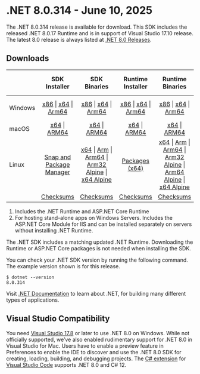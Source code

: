 # .NET 8.0.314 - June 10, 2025

The .NET 8.0.314 release is available for download. This SDK includes the  released .NET 8.0.17 Runtime and is in support of Visual Studio 17.10 release. The latest 8.0 release is always listed at [.NET 8.0 Releases](../README.md).

## Downloads

|           | SDK Installer                        | SDK Binaries                 | Runtime Installer                                        | Runtime Binaries                                 | ASP.NET Core Runtime           |Windows Desktop Runtime          |
| --------- | :------------------------------------------:     | :----------------------:                 | :---------------------------:                            | :-------------------------:                      | :-----------------:            | :-----------------:            |
| Windows   | [x86][dotnet-sdk-win-x86.exe] \| [x64][dotnet-sdk-win-x64.exe] \| [Arm64][dotnet-sdk-win-arm64.exe] | [x86][dotnet-sdk-win-x86.zip] \| [x64][dotnet-sdk-win-x64.zip] \|  [Arm64][dotnet-sdk-win-arm64.zip] | [x86][dotnet-runtime-win-x86.exe] \| [x64][dotnet-runtime-win-x64.exe] \| [Arm64][dotnet-runtime-win-arm64.exe] | [x86][dotnet-runtime-win-x86.zip] \| [x64][dotnet-runtime-win-x64.zip] \| [Arm64][dotnet-runtime-win-arm64.zip] | [x86][aspnetcore-runtime-win-x86.exe] \| [x64][aspnetcore-runtime-win-x64.exe] \| [Hosting Bundle][dotnet-hosting-win.exe] | [x86][windowsdesktop-runtime-win-x86.exe] \| [x64][windowsdesktop-runtime-win-x64.exe] \| [Arm64][windowsdesktop-runtime-win-arm64.exe] |
| macOS     | [x64][dotnet-sdk-osx-x64.pkg] \| [ARM64][dotnet-sdk-osx-arm64.pkg] | [x64][dotnet-sdk-osx-x64.tar.gz] \| [ARM64][dotnet-sdk-osx-arm64.tar.gz]  | [x64][dotnet-runtime-osx-x64.pkg] \| [ARM64][dotnet-runtime-osx-arm64.pkg] | [x64][dotnet-runtime-osx-x64.tar.gz] \| [ARM64][dotnet-runtime-osx-arm64.tar.gz]| [x64][aspnetcore-runtime-osx-x64.tar.gz] \| [ARM64][aspnetcore-runtime-osx-arm64.tar.gz] | - |
| Linux     |  [Snap and Package Manager](../install-linux.md)  | [x64][dotnet-sdk-linux-x64.tar.gz] \| [Arm][dotnet-sdk-linux-arm.tar.gz]  \| [Arm64][dotnet-sdk-linux-arm64.tar.gz] \| [Arm32 Alpine][dotnet-sdk-linux-musl-arm.tar.gz]  \| [x64 Alpine][dotnet-sdk-linux-musl-x64.tar.gz] | [Packages (x64)][linux-packages] | [x64][dotnet-runtime-linux-x64.tar.gz] \| [Arm][dotnet-runtime-linux-arm.tar.gz] \| [Arm64][dotnet-runtime-linux-arm64.tar.gz] \| [Arm32 Alpine][dotnet-runtime-linux-musl-arm.tar.gz] \| [Arm64 Alpine][dotnet-runtime-linux-musl-arm64.tar.gz] \| [x64 Alpine][dotnet-runtime-linux-musl-x64.tar.gz]  | [x64][aspnetcore-runtime-linux-x64.tar.gz]  \| [Arm][aspnetcore-runtime-linux-arm.tar.gz] \| [Arm64][aspnetcore-runtime-linux-arm64.tar.gz] \| [x64 Alpine][aspnetcore-runtime-linux-musl-x64.tar.gz] | - |
|  | [Checksums][checksums-sdk]                             | [Checksums][checksums-sdk]                                      | [Checksums][checksums-runtime]                             | [Checksums][checksums-runtime]  | [Checksums][checksums-runtime]  | [Checksums][checksums-runtime] |

1. Includes the .NET Runtime and ASP.NET Core Runtime
2. For hosting stand-alone apps on Windows Servers. Includes the ASP.NET Core Module for IIS and can be installed separately on servers without installing .NET Runtime.

The .NET SDK includes a matching updated .NET Runtime. Downloading the Runtime or ASP.NET Core packages is not needed when installing the SDK.

You can check your .NET SDK version by running the following command. The example version shown is for this release.

```console
$ dotnet --version
8.0.314
```

Visit [.NET Documentation](https://learn.microsoft.com/dotnet/) to learn about .NET, for building many different types of applications.

## Visual Studio Compatibility

You need [Visual Studio 17.8](https://visualstudio.microsoft.com) or later to use .NET 8.0 on Windows. While not officially supported, we’ve also enabled rudimentary support for .NET 8.0 in Visual Studio for Mac. Users have to enable a preview feature in Preferences to enable the IDE to discover and use the .NET 8.0 SDK for creating, loading, building, and debugging projects.
The [C# extension](https://code.visualstudio.com/docs/languages/dotnet) for [Visual Studio Code](https://code.visualstudio.com/) supports .NET 8.0 and C# 12.

[checksums-runtime]: https://builds.dotnet.microsoft.com/dotnet/checksums/8.0.17-sha.txt
[checksums-sdk]: https://builds.dotnet.microsoft.com/dotnet/checksums/8.0.17-sha.txt

[linux-packages]: ../install-linux.md

[//]: # ( Runtime 8.0.17)
[dotnet-runtime-linux-arm.tar.gz]: https://builds.dotnet.microsoft.com/dotnet/Runtime/8.0.17/dotnet-runtime-8.0.17-linux-arm.tar.gz
[dotnet-runtime-linux-arm64.tar.gz]: https://builds.dotnet.microsoft.com/dotnet/Runtime/8.0.17/dotnet-runtime-8.0.17-linux-arm64.tar.gz
[dotnet-runtime-linux-musl-arm.tar.gz]: https://builds.dotnet.microsoft.com/dotnet/Runtime/8.0.17/dotnet-runtime-8.0.17-linux-musl-arm.tar.gz
[dotnet-runtime-linux-musl-arm64.tar.gz]: https://builds.dotnet.microsoft.com/dotnet/Runtime/8.0.17/dotnet-runtime-8.0.17-linux-musl-arm64.tar.gz
[dotnet-runtime-linux-musl-x64.tar.gz]: https://builds.dotnet.microsoft.com/dotnet/Runtime/8.0.17/dotnet-runtime-8.0.17-linux-musl-x64.tar.gz
[dotnet-runtime-linux-x64.tar.gz]: https://builds.dotnet.microsoft.com/dotnet/Runtime/8.0.17/dotnet-runtime-8.0.17-linux-x64.tar.gz
[dotnet-runtime-osx-arm64.pkg]: https://builds.dotnet.microsoft.com/dotnet/Runtime/8.0.17/dotnet-runtime-8.0.17-osx-arm64.pkg
[dotnet-runtime-osx-arm64.tar.gz]: https://builds.dotnet.microsoft.com/dotnet/Runtime/8.0.17/dotnet-runtime-8.0.17-osx-arm64.tar.gz
[dotnet-runtime-osx-x64.pkg]: https://builds.dotnet.microsoft.com/dotnet/Runtime/8.0.17/dotnet-runtime-8.0.17-osx-x64.pkg
[dotnet-runtime-osx-x64.tar.gz]: https://builds.dotnet.microsoft.com/dotnet/Runtime/8.0.17/dotnet-runtime-8.0.17-osx-x64.tar.gz
[dotnet-runtime-win-arm64.exe]: https://builds.dotnet.microsoft.com/dotnet/Runtime/8.0.17/dotnet-runtime-8.0.17-win-arm64.exe
[dotnet-runtime-win-arm64.zip]: https://builds.dotnet.microsoft.com/dotnet/Runtime/8.0.17/dotnet-runtime-8.0.17-win-arm64.zip
[dotnet-runtime-win-x64.exe]: https://builds.dotnet.microsoft.com/dotnet/Runtime/8.0.17/dotnet-runtime-8.0.17-win-x64.exe
[dotnet-runtime-win-x64.zip]: https://builds.dotnet.microsoft.com/dotnet/Runtime/8.0.17/dotnet-runtime-8.0.17-win-x64.zip
[dotnet-runtime-win-x86.exe]: https://builds.dotnet.microsoft.com/dotnet/Runtime/8.0.17/dotnet-runtime-8.0.17-win-x86.exe
[dotnet-runtime-win-x86.zip]: https://builds.dotnet.microsoft.com/dotnet/Runtime/8.0.17/dotnet-runtime-8.0.17-win-x86.zip

[//]: # ( WindowsDesktop 8.0.17)
[windowsdesktop-runtime-win-arm64.exe]: https://builds.dotnet.microsoft.com/dotnet/WindowsDesktop/8.0.17/windowsdesktop-runtime-8.0.17-win-arm64.exe
[windowsdesktop-runtime-win-x64.exe]: https://builds.dotnet.microsoft.com/dotnet/WindowsDesktop/8.0.17/windowsdesktop-runtime-8.0.17-win-x64.exe
[windowsdesktop-runtime-win-x86.exe]: https://builds.dotnet.microsoft.com/dotnet/WindowsDesktop/8.0.17/windowsdesktop-runtime-8.0.17-win-x86.exe

[//]: # ( ASP 8.0.17)
[aspnetcore-runtime-linux-arm.tar.gz]: https://builds.dotnet.microsoft.com/dotnet/aspnetcore/Runtime/8.0.17/aspnetcore-runtime-8.0.17-linux-arm.tar.gz
[aspnetcore-runtime-linux-arm64.tar.gz]: https://builds.dotnet.microsoft.com/dotnet/aspnetcore/Runtime/8.0.17/aspnetcore-runtime-8.0.17-linux-arm64.tar.gz
[aspnetcore-runtime-linux-musl-x64.tar.gz]: https://builds.dotnet.microsoft.com/dotnet/aspnetcore/Runtime/8.0.17/aspnetcore-runtime-8.0.17-linux-musl-x64.tar.gz
[aspnetcore-runtime-linux-x64.tar.gz]: https://builds.dotnet.microsoft.com/dotnet/aspnetcore/Runtime/8.0.17/aspnetcore-runtime-8.0.17-linux-x64.tar.gz
[aspnetcore-runtime-osx-arm64.tar.gz]: https://builds.dotnet.microsoft.com/dotnet/aspnetcore/Runtime/8.0.17/aspnetcore-runtime-8.0.17-osx-arm64.tar.gz
[aspnetcore-runtime-osx-x64.tar.gz]: https://builds.dotnet.microsoft.com/dotnet/aspnetcore/Runtime/8.0.17/aspnetcore-runtime-8.0.17-osx-x64.tar.gz
[aspnetcore-runtime-win-x64.exe]: https://builds.dotnet.microsoft.com/dotnet/aspnetcore/Runtime/8.0.17/aspnetcore-runtime-8.0.17-win-x64.exe
[aspnetcore-runtime-win-x86.exe]: https://builds.dotnet.microsoft.com/dotnet/aspnetcore/Runtime/8.0.17/aspnetcore-runtime-8.0.17-win-x86.exe
[dotnet-hosting-win.exe]: https://builds.dotnet.microsoft.com/dotnet/aspnetcore/Runtime/8.0.17/dotnet-hosting-8.0.17-win.exe

[//]: # ( SDK 8.0.314)
[dotnet-sdk-linux-arm.tar.gz]: https://builds.dotnet.microsoft.com/dotnet/Sdk/8.0.314/dotnet-sdk-8.0.314-linux-arm.tar.gz
[dotnet-sdk-linux-arm64.tar.gz]: https://builds.dotnet.microsoft.com/dotnet/Sdk/8.0.314/dotnet-sdk-8.0.314-linux-arm64.tar.gz
[dotnet-sdk-linux-musl-arm.tar.gz]: https://builds.dotnet.microsoft.com/dotnet/Sdk/8.0.314/dotnet-sdk-8.0.314-linux-musl-arm.tar.gz
[dotnet-sdk-linux-musl-x64.tar.gz]: https://builds.dotnet.microsoft.com/dotnet/Sdk/8.0.314/dotnet-sdk-8.0.314-linux-musl-x64.tar.gz
[dotnet-sdk-linux-x64.tar.gz]: https://builds.dotnet.microsoft.com/dotnet/Sdk/8.0.314/dotnet-sdk-8.0.314-linux-x64.tar.gz
[dotnet-sdk-osx-arm64.pkg]: https://builds.dotnet.microsoft.com/dotnet/Sdk/8.0.314/dotnet-sdk-8.0.314-osx-arm64.pkg
[dotnet-sdk-osx-arm64.tar.gz]: https://builds.dotnet.microsoft.com/dotnet/Sdk/8.0.314/dotnet-sdk-8.0.314-osx-arm64.tar.gz
[dotnet-sdk-osx-x64.pkg]: https://builds.dotnet.microsoft.com/dotnet/Sdk/8.0.314/dotnet-sdk-8.0.314-osx-x64.pkg
[dotnet-sdk-osx-x64.tar.gz]: https://builds.dotnet.microsoft.com/dotnet/Sdk/8.0.314/dotnet-sdk-8.0.314-osx-x64.tar.gz
[dotnet-sdk-win-arm64.exe]: https://builds.dotnet.microsoft.com/dotnet/Sdk/8.0.314/dotnet-sdk-8.0.314-win-arm64.exe
[dotnet-sdk-win-arm64.zip]: https://builds.dotnet.microsoft.com/dotnet/Sdk/8.0.314/dotnet-sdk-8.0.314-win-arm64.zip
[dotnet-sdk-win-x64.exe]: https://builds.dotnet.microsoft.com/dotnet/Sdk/8.0.314/dotnet-sdk-8.0.314-win-x64.exe
[dotnet-sdk-win-x64.zip]: https://builds.dotnet.microsoft.com/dotnet/Sdk/8.0.314/dotnet-sdk-8.0.314-win-x64.zip
[dotnet-sdk-win-x86.exe]: https://builds.dotnet.microsoft.com/dotnet/Sdk/8.0.314/dotnet-sdk-8.0.314-win-x86.exe
[dotnet-sdk-win-x86.zip]: https://builds.dotnet.microsoft.com/dotnet/Sdk/8.0.314/dotnet-sdk-8.0.314-win-x86.zip
